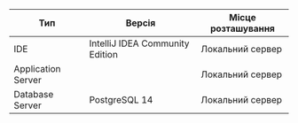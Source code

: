 | Тип | Версія | Місце розташування |
|-|-|-|
|IDE|IntelliJ IDEA Community Edition|Локальний сервер|
|Application Server||Локальний сервер|
|Database Server|PostgreSQL 14|Локальний сервер|
